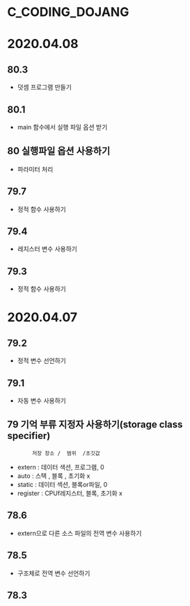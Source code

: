 # C_CODING_DOJANG

# 2020.04.08

## 80.3
- 덧셈 프로그램 만들기

## 80.1
- main 함수에서 실행 파일 옵션 받기

## 80 실행파일 옵션 사용하기
- 파라미터 처리

## 79.7
- 정적 함수 사용하기

## 79.4
- 레지스터 변수 사용하기

## 79.3
- 정적 함수 사용하기

# 2020.04.07

## 79.2
- 정적 변수 선언하기

## 79.1
- 자동 변수 사용하기

## 79 기억 부류 지정자 사용하기(storage class specifier)
            저장 장소 /  범위  /초깃값 
- extern : 데이터 색션, 프로그램, 0
- auto   :  스택    , 블록   , 초기화 x
- static : 데이터 섹션, 블록or파일, 0
- register : CPUf레지스터, 블록, 초기화 x

## 78.6
- extern으로 다른 소스 파일의 전역 변수 사용하기

## 78.5
- 구조체로 전역 변수 선언하기

## 78.3
